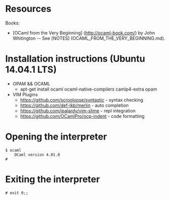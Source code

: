 Resources
=========
Books:
* [OCaml from the Very Beginning] (http://ocaml-book.com/) by John Whitington -- See [NOTES] (OCAML_FROM_THE_VERY_BEGINNING.md).

Installation instructions (Ubuntu 14.04.1 LTS)
=======================================================
* OPAM && OCAML
  - apt-get install ocaml ocaml-native-compilers camlp4-extra opam
* VIM Plugins
  - https://github.com/scrooloose/syntastic - syntax checking
  - https://github.com/def-lkb/merlin - auto completion
  - https://github.com/jpalardy/vim-slime - repl integration
  - https://github.com/OCamlPro/ocp-indent - code formatting

Opening the interpreter
=======================

```
$ ocaml
    OCaml version 4.01.0
#
```

Exiting the interpreter
=======================

```
# exit 0;;
```
